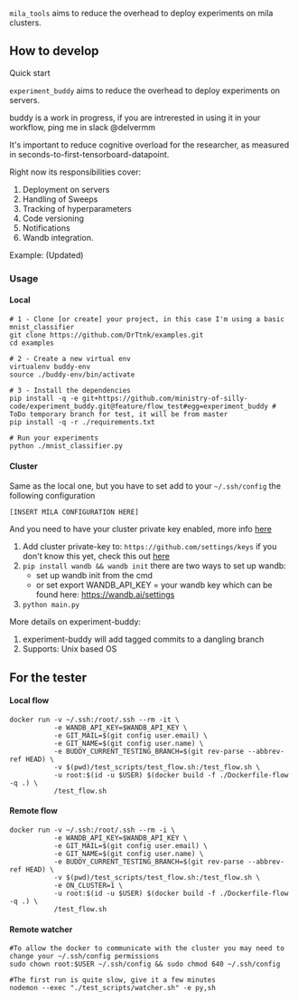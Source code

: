 `mila_tools` aims to reduce the overhead to deploy experiments on mila clusters.

## How to develop
Quick start

`experiment_buddy` aims to reduce the overhead to deploy experiments on servers.

buddy is a work in progress, if you are intrerested in using it in your workflow, ping me in slack @delvermm

It's important to reduce cognitive overload for the researcher, as measured in seconds-to-first-tensorboard-datapoint.

Right now its responsibilities cover:
1. Deployment on servers
1. Handling of Sweeps
1. Tracking of hyperparameters
1. Code versioning
1. Notifications
1. Wandb integration.

Example: (Updated)

### Usage

#### Local

```shell
# 1 - Clone [or create] your project, in this case I'm using a basic mnist_classifier 
git clone https://github.com/DrTtnk/examples.git
cd examples

# 2 - Create a new virtual env
virtualenv buddy-env
source ./buddy-env/bin/activate

# 3 - Install the dependencies
pip install -q -e git+https://github.com/ministry-of-silly-code/experiment_buddy.git@feature/flow_test#egg=experiment_buddy # ToDo temporary branch for test, it will be from master
pip install -q -r ./requirements.txt

# Run your experiments
python ./mnist_classifier.py
```

#### Cluster
Same as the local one, but you have to set add to your `~/.ssh/config` the following configuration 

```shell
[INSERT MILA CONFIGURATION HERE]
```

And you need to have your cluster private key enabled, more info [here](https://docs.github.com/en/free-pro-team@latest/github/authenticating-to-github/adding-a-new-ssh-key-to-your-github-account) 

1. Add cluster private-key to: `https://github.com/settings/keys` if you don't know this yet, check this out [here](https://docs.github.com/en/free-pro-team@latest/github/authenticating-to-github/adding-a-new-ssh-key-to-your-github-account)
1. `pip install wandb && wandb init` there are two ways to set up wandb: 
    - set up wandb init from the cmd
    - or set export  WANDB_API_KEY = your wandb key which can be found here: https://wandb.ai/settings
1. `python main.py`

More details on experiment-buddy:
1. experiment-buddy will add tagged commits to a dangling branch 
2. Supports: Unix based OS

## For the tester

#### Local flow
```shell
docker run -v ~/.ssh:/root/.ssh --rm -it \
           -e WANDB_API_KEY=$WANDB_API_KEY \
           -e GIT_MAIL=$(git config user.email) \
           -e GIT_NAME=$(git config user.name) \
           -e BUDDY_CURRENT_TESTING_BRANCH=$(git rev-parse --abbrev-ref HEAD) \
           -v $(pwd)/test_scripts/test_flow.sh:/test_flow.sh \
           -u root:$(id -u $USER) $(docker build -f ./Dockerfile-flow -q .) \
           /test_flow.sh
```   

#### Remote flow
```shell
docker run -v ~/.ssh:/root/.ssh --rm -i \
           -e WANDB_API_KEY=$WANDB_API_KEY \
           -e GIT_MAIL=$(git config user.email) \
           -e GIT_NAME=$(git config user.name) \
           -e BUDDY_CURRENT_TESTING_BRANCH=$(git rev-parse --abbrev-ref HEAD) \
           -v $(pwd)/test_scripts/test_flow.sh:/test_flow.sh \
           -e ON_CLUSTER=1 \
           -u root:$(id -u $USER) $(docker build -f ./Dockerfile-flow -q .) \
           /test_flow.sh
```

#### Remote watcher
```shell
#To allow the docker to communicate with the cluster you may need to change your ~/.ssh/config permissions 
sudo chown root:$USER ~/.ssh/config && sudo chmod 640 ~/.ssh/config

#The first run is quite slow, give it a few minutes 
nodemon --exec "./test_scripts/watcher.sh" -e py,sh
```
